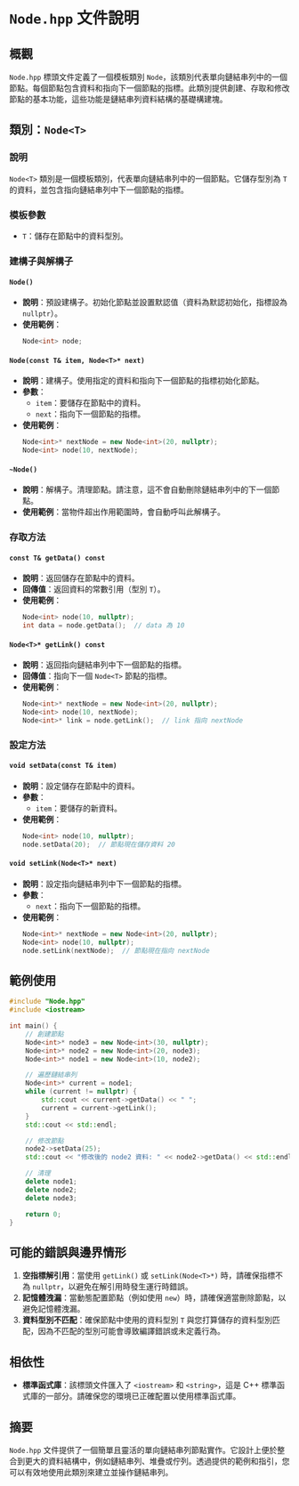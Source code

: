 # `Node.hpp` 文件說明

## 概觀

`Node.hpp` 標頭文件定義了一個模板類別 `Node`，該類別代表單向鏈結串列中的一個節點。每個節點包含資料和指向下一個節點的指標。此類別提供創建、存取和修改節點的基本功能，這些功能是鏈結串列資料結構的基礎構建塊。

## 類別：`Node<T>`

### 說明
`Node<T>` 類別是一個模板類別，代表單向鏈結串列中的一個節點。它儲存型別為 `T` 的資料，並包含指向鏈結串列中下一個節點的指標。

### 模板參數
- `T`：儲存在節點中的資料型別。

### 建構子與解構子

#### `Node()`
- **說明**：預設建構子。初始化節點並設置默認值（資料為默認初始化，指標設為 `nullptr`）。
- **使用範例**：
  ```cpp
  Node<int> node;
  ```

#### `Node(const T& item, Node<T>* next)`
- **說明**：建構子。使用指定的資料和指向下一個節點的指標初始化節點。
- **參數**：
  - `item`：要儲存在節點中的資料。
  - `next`：指向下一個節點的指標。
- **使用範例**：
  ```cpp
  Node<int>* nextNode = new Node<int>(20, nullptr);
  Node<int> node(10, nextNode);
  ```

#### `~Node()`
- **說明**：解構子。清理節點。請注意，這不會自動刪除鏈結串列中的下一個節點。
- **使用範例**：當物件超出作用範圍時，會自動呼叫此解構子。

### 存取方法

#### `const T& getData() const`
- **說明**：返回儲存在節點中的資料。
- **回傳值**：返回資料的常數引用（型別 `T`）。
- **使用範例**：
  ```cpp
  Node<int> node(10, nullptr);
  int data = node.getData();  // data 為 10
  ```

#### `Node<T>* getLink() const`
- **說明**：返回指向鏈結串列中下一個節點的指標。
- **回傳值**：指向下一個 `Node<T>` 節點的指標。
- **使用範例**：
  ```cpp
  Node<int>* nextNode = new Node<int>(20, nullptr);
  Node<int> node(10, nextNode);
  Node<int>* link = node.getLink();  // link 指向 nextNode
  ```

### 設定方法

#### `void setData(const T& item)`
- **說明**：設定儲存在節點中的資料。
- **參數**：
  - `item`：要儲存的新資料。
- **使用範例**：
  ```cpp
  Node<int> node(10, nullptr);
  node.setData(20);  // 節點現在儲存資料 20
  ```

#### `void setLink(Node<T>* next)`
- **說明**：設定指向鏈結串列中下一個節點的指標。
- **參數**：
  - `next`：指向下一個節點的指標。
- **使用範例**：
  ```cpp
  Node<int>* nextNode = new Node<int>(20, nullptr);
  Node<int> node(10, nullptr);
  node.setLink(nextNode);  // 節點現在指向 nextNode
  ```

## 範例使用

```cpp
#include "Node.hpp"
#include <iostream>

int main() {
    // 創建節點
    Node<int>* node3 = new Node<int>(30, nullptr);
    Node<int>* node2 = new Node<int>(20, node3);
    Node<int>* node1 = new Node<int>(10, node2);

    // 遍歷鏈結串列
    Node<int>* current = node1;
    while (current != nullptr) {
        std::cout << current->getData() << " ";
        current = current->getLink();
    }
    std::cout << std::endl;

    // 修改節點
    node2->setData(25);
    std::cout << "修改後的 node2 資料: " << node2->getData() << std::endl;

    // 清理
    delete node1;
    delete node2;
    delete node3;

    return 0;
}
```

## 可能的錯誤與邊界情形

1. **空指標解引用**：當使用 `getLink()` 或 `setLink(Node<T>*)` 時，請確保指標不為 `nullptr`，以避免在解引用時發生運行時錯誤。
2. **記憶體洩漏**：當動態配置節點（例如使用 `new`）時，請確保適當刪除節點，以避免記憶體洩漏。
3. **資料型別不匹配**：確保節點中使用的資料型別 `T` 與您打算儲存的資料型別匹配，因為不匹配的型別可能會導致編譯錯誤或未定義行為。

## 相依性

- **標準函式庫**：該標頭文件匯入了 `<iostream>` 和 `<string>`，這是 C++ 標準函式庫的一部分。請確保您的環境已正確配置以使用標準函式庫。

## 摘要

`Node.hpp` 文件提供了一個簡單且靈活的單向鏈結串列節點實作。它設計上便於整合到更大的資料結構中，例如鏈結串列、堆疊或佇列。透過提供的範例和指引，您可以有效地使用此類別來建立並操作鏈結串列。
